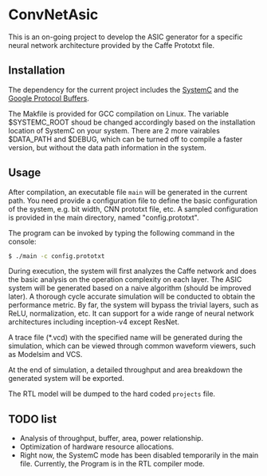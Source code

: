 # ConvNetAsic
This is an on-going project to develop the ASIC generator for a specific neural
network architecture provided by the Caffe Prototxt file.

## Installation
The dependency for the current project includes the
[SystemC](http://accellera.org/downloads/standards/systemc) and the
[Google Protocol Buffers](https://developers.google.com/protocol-buffers/).

The Makfile is provided for GCC compilation on Linux. The variable $SYSTEMC_ROOT
shoud be changed accordingly based on the installation location of SystemC on
your system. There are 2 more vairables $DATA_PATH and $DEBUG, which can be
turned off to compile a faster version, but without the data path information in
the system.

## Usage
After compilation, an executable file `main` will be generated in the current
path. You need provide a configuration file to define the basic configuration of
the system, e.g. bit width, CNN prototxt file, etc. A sampled configuration is
provided in the main directory, named "config.prototxt".

The program can be invoked by typing the following command in the console:
```sh
$ ./main -c config.prototxt
```

During execution, the system will first analyzes the Caffe network and does the
basic analysis on the operation complexity on each layer. The ASIC system will
be generated based on a naive algorithm (should be improved later). A thorough
cycle accurate simulation will be conducted to obtain the performance metric. By
far, the system will bypass the trivial layers, such as ReLU, normalization,
etc. It can support for a wide range of neural network architectures including
inception-v4 except ResNet.

A trace file (\*.vcd)  with the specified name will be generated during the
simulation, which can be viewed through common waveform viewers, such as
Modelsim and VCS.

At the end of simulation, a detailed throughput and area breakdown the generated
system will be exported.

The RTL model will be dumped to the hard coded `projects` file.

## TODO list
- Analysis of throughput, buffer, area, power relationship.
- Optimization of hardware resource allocations.
- Right now, the SystemC mode has been disabled temporarily in the main file.
  Currently, the Program is in the RTL compiler mode.
